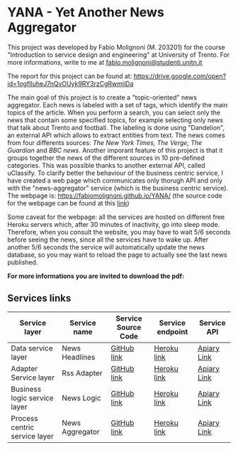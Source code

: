 # YANA - Yet Another News Aggregator
This project was developed by Fabio Molignoni (M. 203201) for the course "Introduction to service design and engineering" at University of Trento. For more informations, write to me at fabio.molignoni@studenti.unitn.it 

The report for this project can be found at: https://drive.google.com/open?id=1ogfIluheJ7nQvOUyk9RY3rzCgRwmjiDa

The main goal of this project is to create a "topic-oriented" news aggregator. Each news is labeled with a set of tags, which identify the main topics of the article. When you perform a search, you can select only the news that contain some specified topics, for example selecting only news that talk about Trento and football. The labeling is done using "Dandelion", an external API which allows to extract entities from text. The news comes from four differents sources: *The New York Times, The Verge, The Guardian* and  *BBC news*.  Another imporant feature of this project is that it groups together the news of the different sources in 10 pre-defined categories. This was possible thanks to another external API, called uClassify. To clarify better the behaviour of the business centric service, I have created a web page which communicates only thorugh API and only with the "news-aggregator" service (which is the business centric service). The webpage is: https://fabiomolignoni.github.io/YANA/ (the source code for the webpage can be found at this [link](https://github.com/fabiomolignoni/YANA/tree/master/docs))

Some caveat for the webpage: all the services are hosted on different free Heroku servers which, after 30 minutes of inactivity, go into sleep mode. Therefore, when you consult the website, you may have to wait 5/6 seconds before seeing the news, since all the services have to wake up. After another 5/6 seconds the service will automatically update the news database, so you may want to reload the page to actually see the last news published.

**For more informations you are invited to download the pdf:** 
## Services links

| Service layer | Service name | Service Source Code | Service endpoint | Service API |
| ------- | ------- | ------- | ------- | ------- |
| Data service layer | News Headlines | [GitHub link](https://github.com/fabiomolignoni/YANA/tree/master/news_headlines) | [Heroku link](https://yana-news-headlines.herokuapp.com/v1) | [Apiary Link](https://yananewsheadlinesservice.docs.apiary.io) |
| Adapter Service layer | Rss Adapter| [GitHub link](https://github.com/fabiomolignoni/YANA/tree/master/rss_adapter) | [Heroku link](https://yana-rss-adapter.herokuapp.com/v1) | [Apiary Link](https://yanarssadapter.docs.apiary.io/) |
| Business logic service layer | News Logic| [GitHub link](https://github.com/fabiomolignoni/YANA/tree/master/news_logic) | [Heroku link](https://yana-news-logic.herokuapp.com/v1) | [Apiary Link](https://yananewslogic.docs.apiary.io/) |
| Process centric service layer | News Aggregator| [GitHub link](https://github.com/fabiomolignoni/YANA/tree/master/news_aggregator) | [Heroku link](https://yana-news-aggregator.herokuapp.com/v1) | [Apiary Link](https://yananewsaggregator.docs.apiary.io/) |